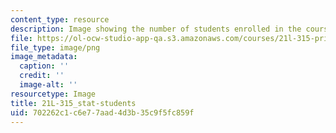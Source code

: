 ```yaml
---
content_type: resource
description: Image showing the number of students enrolled in the course.
file: https://ol-ocw-studio-app-qa.s3.amazonaws.com/courses/21l-315-prizewinners-nobelistas-spring-2014/702262c1c6e77aad4d3b35c9f5fc859f_21L-315_stat-students.png
file_type: image/png
image_metadata:
  caption: ''
  credit: ''
  image-alt: ''
resourcetype: Image
title: 21L-315_stat-students
uid: 702262c1-c6e7-7aad-4d3b-35c9f5fc859f
---
```

